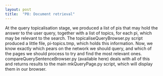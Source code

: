 ```yaml
---
layout: post
title:  "P8: Document retrieval"
---
```


At the query topicalisation stage, we produced a list of pis that may hold the answer to the user query, together with a list of topics, for each pi, which may be relevant to the search. The topicaliseQueryBrowser.py script produced a little file, pi-topics.tmp, which holds this information. Now, we know exactly which pears on the network we should query, and which of the pages we should process to try and find the most relevant ones. compareQuerySentenceBrowser.py (available here) deals with all of this and returns results to the main mkQueryPage.py script, which will display them in our browser.


